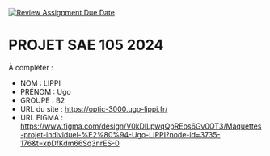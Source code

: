 [![Review Assignment Due Date](https://classroom.github.com/assets/deadline-readme-button-22041afd0340ce965d47ae6ef1cefeee28c7c493a6346c4f15d667ab976d596c.svg)](https://classroom.github.com/a/tqlspz30)
# PROJET SAE 105 2024

À compléter :

- NOM : LIPPI
- PRÉNOM : Ugo
- GROUPE : B2
- URL du site : https://optic-3000.ugo-lippi.fr/
- URL FIGMA : https://www.figma.com/design/V0kDILpwqQpREbs6Gv0QT3/Maquettes-projet-individuel-%E2%80%94-Ugo-LIPPI?node-id=3735-176&t=xpDfKdm66Sq3nrES-0
